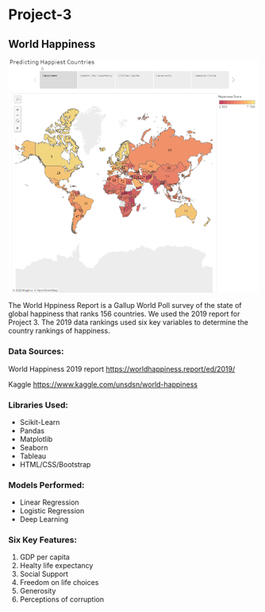 # Project-3 
## World Happiness

![happiness_map.png](Images/happiness_map.png)

The World Hppiness Report is a Gallup World Poll survey of the state of global happiness that ranks 156 countries.
We used the 2019 report for Project 3. The 2019 data rankings used six key variables to determine the country rankings
of happiness.

### Data Sources:
World Happiness 2019 report
https://worldhappiness.report/ed/2019/

Kaggle
https://www.kaggle.com/unsdsn/world-happiness


### Libraries Used:
- Scikit-Learn
- Pandas
- Matplotlib
- Seaborn
- Tableau
- HTML/CSS/Bootstrap

### Models Performed:
- Linear Regression
- Logistic Regression
- Deep Learning

### Six Key Features:
1. GDP per capita
2. Healty life expectancy
3. Social Support
4. Freedom on life choices
5. Generosity
6. Perceptions of corruption